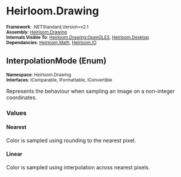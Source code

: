 # Heirloom.Drawing

<small>**Framework**: .NETStandard,Version=v2.1</small>  
<small>**Assembly**: [Heirloom.Drawing](../Heirloom.Drawing/Heirloom.Drawing.md)</small>  
<small>**Internals Visible To**: [Heirloom.Drawing.OpenGLES](../Heirloom.Drawing.OpenGLES/Heirloom.Drawing.OpenGLES.md), [Heirloom.Desktop](../Heirloom.Desktop/Heirloom.Desktop.md)</small>  
<small>**Dependancies**: [Heirloom.Math](../Heirloom.Math/Heirloom.Math.md), [Heirloom.IO](../Heirloom.IO/Heirloom.IO.md)</small>  

## InterpolationMode (Enum)
<small>**Namespace**: Heirloom.Drawing</small>  
<small>**Interfaces**: IComparable, IFormattable, IConvertible</small>  

Represents the behaviour when sampling an image on a non-integer coordinates.

### Values

#### Nearest
<member name="F:Heirloom.Drawing.InterpolationMode.Nearest">
  <summary>
            Color is sampled using rounding to the nearest pixel.
            </summary>
</member>

#### Linear
<member name="F:Heirloom.Drawing.InterpolationMode.Linear">
  <summary>
            Color is sampled using interpolation across nearest pixels.
            </summary>
</member>

